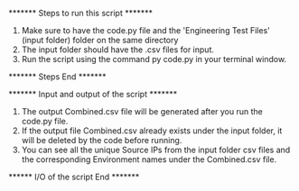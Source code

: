 ******* Steps to run this script *******

1. Make sure to have the code.py file and the 'Engineering Test Files' (input folder) folder on the same directory
2. The input folder should have the .csv files for input.
3. Run the script using the command py code.py in your terminal window.

******* Steps End *******

******* Input and output of the script *******

1. The output Combined.csv file will be generated after you run the code.py file.
2. If the output file Combined.csv already exists under the input folder, it will be deleted by the code before running.
3. You can see all the unique Source IPs from the input folder csv files and the corresponding Environment names under the Combined.csv file.

****** I/O of the script End *******
